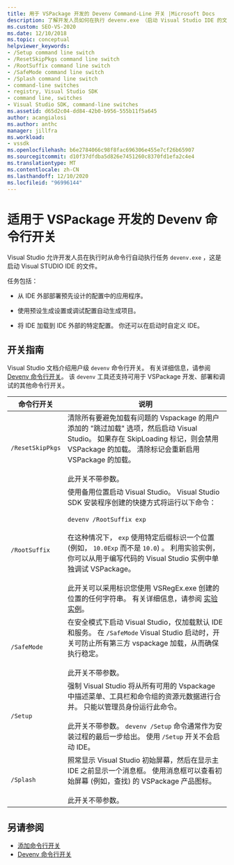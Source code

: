 ```yaml
---
title: 用于 VSPackage 开发的 Devenv Command-Line 开关 |Microsoft Docs
description: 了解开发人员如何在执行 devenv.exe （启动 Visual Studio IDE 的文件）时从命令行自动执行任务。
ms.custom: SEO-VS-2020
ms.date: 12/10/2018
ms.topic: conceptual
helpviewer_keywords:
- /Setup command line switch
- /ResetSkipPkgs command line switch
- /RootSuffix command line switch
- /SafeMode command line switch
- /Splash command line switch
- command-line switches
- registry, Visual Studio SDK
- command line, switches
- Visual Studio SDK, command-line switches
ms.assetid: d65d2c04-dd84-42b0-b956-555b11f5a645
author: acangialosi
ms.author: anthc
manager: jillfra
ms.workload:
- vssdk
ms.openlocfilehash: b6e2784066c98f8fac696306e455e7cf26b65907
ms.sourcegitcommit: d10f37dfdba5d826e7451260c8370fd1efa2c4e4
ms.translationtype: MT
ms.contentlocale: zh-CN
ms.lasthandoff: 12/10/2020
ms.locfileid: "96996144"
---
```

# <a name="devenv-command-line-switches-for-vspackage-development"></a>适用于 VSPackage 开发的 Devenv 命令行开关

Visual Studio 允许开发人员在执行时从命令行自动执行任务 `devenv.exe` ，这是启动 Visual STUDIO IDE 的文件。

 任务包括：

- 从 IDE 外部部署预先设计的配置中的应用程序。

- 使用预设生成设置或调试配置自动生成项目。

- 将 IDE 加载到 IDE 外部的特定配置。 你还可以在启动时自定义 IDE。

## <a name="guidelines-for-switches"></a>开关指南

Visual Studio 文档介绍用户级 `devenv` 命令行开关。 有关详细信息，请参阅 [Devenv 命令行开关](../ide/reference/devenv-command-line-switches.md)。 该 `devenv` 工具还支持可用于 VSPackage 开发、部署和调试的其他命令行开关。

| 命令行开关 | 说明 |
|---------------------| - |
| `/ResetSkipPkgs` | 清除所有要避免加载有问题的 Vspackage 的用户添加的 "跳过加载" 选项，然后启动 Visual Studio。 如果存在 SkipLoading 标记，则会禁用 VSPackage 的加载。 清除标记会重新启用 VSPackage 的加载。<br /><br /> 此开关不带参数。 |
| `/RootSuffix` | 使用备用位置启动 Visual Studio。 Visual Studio SDK 安装程序创建的快捷方式将运行以下命令：<br /><br /> `devenv /RootSuffix exp`<br /><br /> 在这种情况下， `exp` 使用特定后缀标识一个位置 (例如， `10.0Exp` 而不是 `10.0`) 。 利用实验实例，你可以从用于编写代码的 Visual Studio 实例中单独调试 VSPackage。<br /><br /> 此开关可以采用标识您使用 VSRegEx.exe 创建的位置的任何字符串。 有关详细信息，请参阅 [实验实例](../extensibility/the-experimental-instance.md)。 |
| `/SafeMode` | 在安全模式下启动 Visual Studio，仅加载默认 IDE 和服务。 在 `/SafeMode` Visual Studio 启动时，开关可防止所有第三方 vspackage 加载，从而确保执行稳定。<br /><br /> 此开关不带参数。 |
| `/Setup` | 强制 Visual Studio 将从所有可用的 Vspackage 中描述菜单、工具栏和命令组的资源元数据进行合并。 只能以管理员身份运行此命令。 <br /><br /> 此开关不带参数。 `devenv /Setup` 命令通常作为安装过程的最后一步给出。 使用 `/Setup` 开关不会启动 IDE。|
| `/Splash` | 照常显示 Visual Studio 初始屏幕，然后在显示主 IDE 之前显示一个消息框。 使用消息框可以查看初始屏幕 (例如，查找) 的 VSPackage 产品图标。<br /><br /> 此开关不带参数。 |

## <a name="see-also"></a>另请参阅

- [添加命令行开关](../extensibility/adding-command-line-switches.md)
- [Devenv 命令行开关](../ide/reference/devenv-command-line-switches.md)
